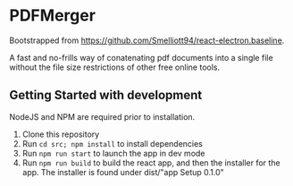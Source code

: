 # PDFMerger
Bootstrapped from https://github.com/Smelliott94/react-electron.baseline.

A fast and no-frills way of conatenating pdf documents into a single file without the file
size restrictions of other free online tools.

## Getting Started with development
NodeJS and NPM are required prior to installation.
1. Clone this repository
2. Run `cd src; npm install` to install dependencies
3. Run `npm run start` to launch the app in dev mode
4. Run `npm run build` to build the react app, and then the installer for the app. The installer is found under dist/"app Setup 0.1.0"
